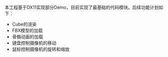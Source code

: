 本工程基于DX11实现部分Demo，目前实现了最基础的代码模块。后续功能计划如下：
- Cube的渲染
- FBX模型的加载
- 骨骼动画的加载
- 键盘控制摄像机的移动
- 鼠标控制摄像机的旋转和缩放